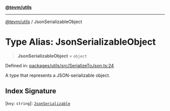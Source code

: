 [**@tevm/utils**](../README.md)

***

[@tevm/utils](../globals.md) / JsonSerializableObject

# Type Alias: JsonSerializableObject

> **JsonSerializableObject** = `object`

Defined in: [packages/utils/src/SerializeToJson.ts:24](https://github.com/evmts/tevm-monorepo/blob/main/packages/utils/src/SerializeToJson.ts#L24)

A type that represents a JSON-serializable object.

## Index Signature

\[`key`: `string`\]: [`JsonSerializable`](JsonSerializable.md)
